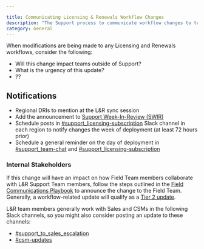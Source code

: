 ```yaml
---

title: Communicating Licensing & Renewals Workflow Changes
description: "The Support process to communicate workflow changes to team members"
category: General
---
```




When modifications are being made to any Licensing and Renewals workflows, consider the following:

- Will this change impact teams outside of Support?
- What is the urgency of this update?
- ??

## Notifications

- Regional DRIs to mention at the L&R sync session
- Add the announcement to [Support Week-In-Review (SWIR)](/handbook/support/#support-week-in-review)
- Schedule posts in [#support_licensing-subscription](https://gitlab.slack.com/archives/C018C623KBJ) Slack channel
in each region to notify changes the week of deployment (at least 72 hours prior)
- Schedule a general reminder on the day of deployment in [#support_team-chat](https://gitlab.slack.com/archives/CCBJYEWAW) and [#support_licensing-subscription](https://gitlab.slack.com/archives/C018C623KBJ)

### Internal Stakeholders

If this change will have an impact on how Field Team members collaborate with L&R
Support Team members, follow the steps outlined in the [Field Communications Playbook](/handbook/sales/field-communications/#field-communications-playbook)
to announce the change to the Field Team. Generally, a workflow-related update will qualify as a [Tier 2 update](/handbook/sales/field-communications/#tier-2-update).

L&R team members generally work with Sales and CSMs in the following Slack channels, so you might also
consider posting an update to these channels:

- [#support_to_sales_escalation](https://gitlab.slack.com/archives/C011JT165J5)
- [#csm-updates](https://gitlab.slack.com/archives/C01QETPR7B6)
